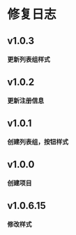 修复日志
=========

v1.0.3
----
#### 更新列表组样式

v1.0.2
----
#### 更新注册信息

v1.0.1
----
#### 创建列表组，按钮样式

v1.0.0
----
#### 创建项目
v1.0.6.15
----
#### 修改样式